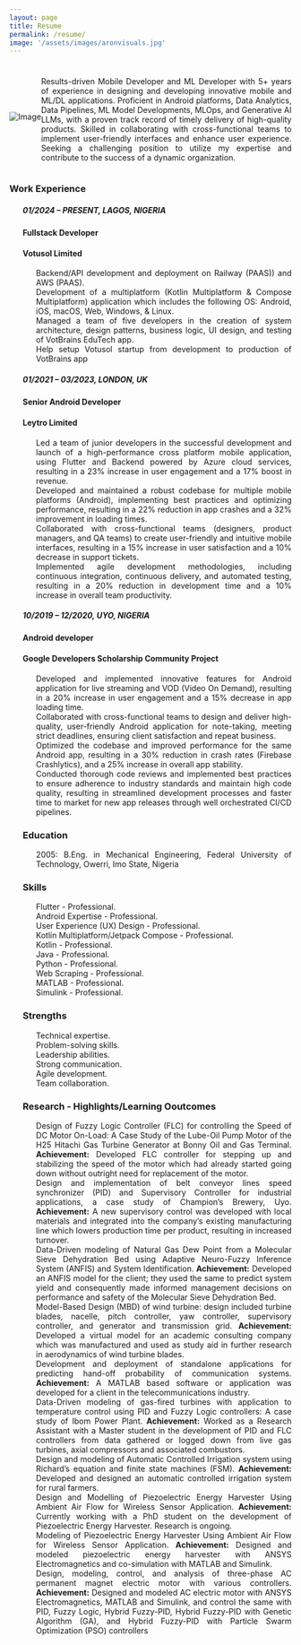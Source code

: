 ```yaml
---
layout: page
title: Resume
permalink: /resume/
image: '/assets/images/aronvisuals.jpg'
---
```


<html>
<head>
  <style>
    .container {
      display: flex;
      flex-wrap: wrap;
      align-items: center;
    }

    .image {
      flex-shrink: 0;
      margin-right: 10px;
      width: 100px;
      height: 100px;
      border-radius: 50%;
      object-fit: cover;
    }

    .text {
      flex: 1;
      margin-top: 10px;
    }

    @media (max-width: 768px) {
      .container {
        flex-direction: column;
      }

      .image {
        margin-right: 0;
        margin-bottom: 10px;
      }
    }
  </style>
</head>
<body>
  <div class="container">
    <img class="image" src="{{ '/assets/images/profile.jpeg' | relative_url }}" alt="Image">
    <div class="text">
      <p style="text-align: justify;">Results-driven Mobile Developer and ML Developer with 5+ years of experience in designing
            and developing innovative mobile and ML/DL applications. Proficient in Android platforms, 
            Data Analytics, Data Pipelines, ML Model Developments, MLOps, and Generative AI LLMs, with a proven track record of 
            timely delivery of high-quality products. Skilled in collaborating with cross-functional teams 
            to implement user-friendly interfaces and enhance user experience. Seeking a challenging position
            to utilize my expertise and contribute to the success of a dynamic organization.</p>
    </div>
  </div>
</body>
</html>


<h3 style="text-align: left;">Work Experience</h3>
<ol class="resume-list2" style="list-style-type: none">

<div class="resumecontainer">
<h5>01/2024 – PRESENT, LAGOS, NIGERIA</h5>
<h4>Fullstack Developer</h4>
<h4>Votusol Limited</h4>
</div>
<ol style="list-style-type: none; text-align: justify;">
<li>Backend/API development and deployment on Railway (PAAS)) and AWS (PAAS).</li>
<li>Development of a multiplatform (Kotlin Multiplatform & Compose Multiplatform) application which includes the following OS: Android, iOS, macOS, Web, Windows, & Linux.</li>
<li>Managed a team of five developers in the creation of system architecture, design patterns, business logic, UI design, and testing of VotBrains EduTech app.</li>
<li>Help setup Votusol startup from development to production of VotBrains app</li></ol>

<div class="resumecontainer">
<h5>01/2021 – 03/2023, LONDON, UK</h5>
<h4>Senior Android Developer</h4>
<h4>Leytro Limited</h4>
</div>
<ol style="list-style-type: none; text-align: justify;">
<li>Led a team of junior developers in the successful development and launch of a high-performance cross platform mobile application, using Flutter and Backend powered by Azure cloud services, resulting in a 23% increase in user engagement and a 17% boost in revenue.</li>
<li>Developed and maintained a robust codebase for multiple mobile platforms (Android), implementing best practices and optimizing performance, resulting in a 22% reduction in app crashes and a 32% improvement in loading times.</li>
<li>Collaborated with cross-functional teams (designers, product managers, and QA teams) to create user-friendly and intuitive mobile interfaces, resulting in a 15% increase in user satisfaction and a 10% decrease in support tickets.</li>
<li>Implemented agile development methodologies, including continuous integration, continuous delivery, and automated testing, resulting in a 20% reduction in development time and a 10% increase in overall team productivity.</li>
</ol>

<div class="resumecontainer">
<h5>10/2019 – 12/2020, UYO, NIGERIA</h5>
<h4>Android developer</h4>
<h4>Google Developers Scholarship Community Project </h4></div>

<ol style="list-style-type: none; text-align: justify;">
<li>Developed and implemented innovative features for Android application for live streaming and VOD (Video On Demand), resulting in a 20% increase in user engagement and a 15% decrease in app loading time.</li>
<li>Collaborated with cross-functional teams to design and deliver high-quality, user-friendly Android application for note-taking, meeting strict deadlines, ensuring client satisfaction and repeat business.</li>
<li>Optimized the codebase and improved performance for the same Android app, resulting in a 30% reduction in crash rates (Firebase Crashlytics), and a 25% increase in overall app stability.</li>
<li>Conducted thorough code reviews and implemented best practices to ensure adherence to industry standards and maintain high code quality, resulting in streamlined development processes and faster time to market for new app releases through well orchestrated CI/CD pipelines.</li>
</ol>


<h3 style="text-align: left;">Education</h3>
<ol class="resume-list3" style="list-style-type: none; text-align: justify;">
<li> 2005: B.Eng. in Mechanical Engineering, Federal University of Technology, Owerri, Imo State, Nigeria</li>
</ol>

<h3 style="text-align: left;">Skills</h3>
<ol class="resume-list4" style="list-style-type: none">
<li> Flutter - Professional.</li>
<li> Android Expertise - Professional.</li> 
<li> User Experience (UX) Design - Professional.</li> 
<li> Kotlin Multiplatform/Jetpack Compose - Professional.</li>
<li> Kotlin - Professional.</li>
<li> Java - Professional.</li>
<li> Python - Professional.</li>
<li> Web Scraping - Professional.</li>
<li> MATLAB - Professional.</li>
<li> Simulink - Professional.</li>
</ol>

<h3 style="text-align: left;">Strengths</h3>
<ol class="resume-list5" style="list-style-type: none">
<li> Technical expertise.</li> 
<li> Problem-solving skills.</li> 
<li> Leadership abilities.</li> 
<li> Strong communication.</li> 
<li> Agile development.</li> 
<li> Team collaboration.</li>
</ol>


<h3 style="text-align: left;">Research - Highlights/Learning Ooutcomes</h3>
<ol class="resume-list1" style="list-style-type: none; text-align: justify">
    <li> Design of Fuzzy Logic Controller (FLC) for controlling the Speed of DC Motor On-Load: A Case Study of the Lube-Oil Pump Motor of the H25 Hitachi Gas Turbine Generator at Bonny Oil and Gas Terminal. <b>Achievement:</b> Developed FLC controller for stepping up and stabilizing the speed of the motor which had already started going down without outright need for replacement of the motor.</li>
    <li> Design and implementation of belt conveyor lines speed synchronizer (PID) and Supervisory Controller for industrial applications, a case study of Champion’s Brewery, Uyo.
        <b>Achievement:</b> A new supervisory control was developed with local materials and integrated into the company’s existing manufacturing line which lowers production time per product, resulting in increased turnover.</li>
    <li> Data-Driven modeling of Natural Gas Dew Point from a Molecular Sieve Dehydration Bed using Adaptive Neuro-Fuzzy Inference System (ANFIS) and System Identification. 
        <b>Achievement:</b> Developed an ANFIS model for the client; they used the same to predict system yield and consequently made informed management decisions on performance and safety of the Molecular Sieve Dehydration Bed.</li>
    <li> Model-Based Design (MBD) of wind turbine: design included turbine blades, nacelle, pitch controller, yaw controller, supervisory controller, and generator and transmission grid. 
        <b>Achievement:</b> Developed a virtual model for an academic consulting company which was manufactured and used as study aid in further research in aerodynamics of wind turbine blades.</li> 
    <li> Development and deployment of standalone applications for predicting hand-off probability of communication systems. 
        <b>Achievement:</b> A MATLAB based software or application was developed for a client in the telecommunications industry.</li>
    <li> Data-Driven modeling of gas-fired turbines with application to temperature control using PID and Fuzzy Logic controllers: A case study of Ibom Power Plant. 
        <b>Achievement:</b> Worked as a Research Assistant with a Master student in the development of PID and FLC controllers from data gathered or logged down from live gas turbines, axial compressors and associated combustors.</li>
    <li> Design and modeling of Automatic Controlled Irrigation system using Richard’s equation and finite state machines (FSM). 
        <b>Achievement:</b> Developed and designed an automatic controlled irrigation system for rural farmers.</li>
    <li> Design and Modelling of Piezoelectric Energy Harvester Using Ambient Air Flow for Wireless Sensor Application. 
        <b>Achievement:</b> Currently working with a PhD student on the development of Piezoelectric Energy Harvester. Research is ongoing.</li> 
    <li> Modeling of Piezoelectric Energy Harvester Using Ambient Air Flow for Wireless Sensor Application.
        <b>Achievement:</b> Designed and modeled piezoelectric energy harvester with ANSYS Electromagnetics and co-simulation with MATLAB and Simulink.</li> 
    <li> Design, modeling, control, and analysis of three-phase AC permanent magnet electric motor with various controllers. 
        <b>Achievement:</b> Designed and modeled AC electric motor with ANSYS Electromagnetics, MATLAB and Simulink, and control the same with PID, Fuzzy Logic, Hybrid Fuzzy-PID, Hybrid Fuzzy-PID with Genetic Algorithm (GA), and Hybrid Fuzzy-PID with Particle Swarm Optimization (PSO) controllers</li>
</ol>
